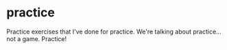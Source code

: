 # practice
 Practice exercises that I've done for practice. We're talking about practice... not a game. Practice! 
